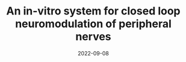 ---
title: "An in-vitro system for closed loop neuromodulation of peripheral nerves"
collection: publications
permalink: /publication/2022-09-08-In-Vitro-Closed-Loop-Neuromodulation/
excerpt: 'This paper describes the development of an in-vitro system for electrically recording and stimulating large animal nerves. This is demonstrated experimentally using explanted pig ulnar nerves, which show evoked compound action potentials (eCAPs) when stimulated. These eCAPs were examined both in the time and velocity domain at a baseline temperature of 20° C, and at temperatures increasing up to those seen in-vivo (37°C). The results highlight that as the temperature is increased within the in-vitro system, faster conduction velocities (CVs) similar to those present in-vivo can be observed. To our knowledge, this is the first time an in-vitro peripheral nerve system has been validated against in-vivo data, which is crucial for promoting more widespread adoption of such systems for the optimisation of neural interfaces.'
date: 2022-09-08
venue: '2022 44th Annual International Conference of the IEEE Engineering in Medicine & Biology Society (EMBC)'
paperurl: 'https://ieeexplore.ieee.org/abstract/document/9871933'
citation: '<b>Ribeiro M</b>, Jabban L, Andreis FR, Nielsen TGNdS, Rocha PRF and Metcalfe B (2022) &quot;An in-vitro system for closed loop neuromodulation of peripheral nerves.&quot; <i>2022 44th Annual International Conference of the IEEE Engineering in Medicine & Biology Society (EMBC)</i> pp. 2361-2364. doi: 10.1109/EMBC48229.2022.9871933'
---
